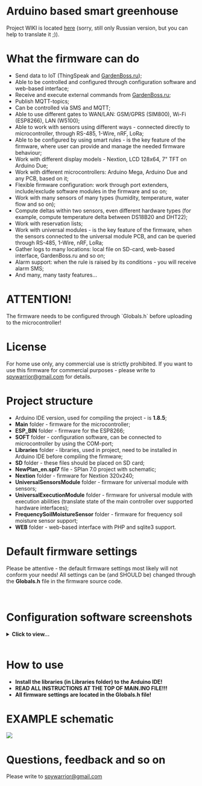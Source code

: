 <h1>Arduino based smart greenhouse</h1>
<p>
Project WIKI is located <a href="https://github.com/Porokhnya/GreenhouseProject/wiki">here</a> (sorry, still only Russian version, but you can help to translate it ;)).

<h1>What the firmware can do</h1>
<p>
 <ul>
  <li>Send data to IoT (ThingSpeak and <a href="http://gardenboss.ru" target="_blank">GardenBoss.ru</a>);</li>
  <li>Able to be controlled and configured through configuration software and web-based interface;</li>
  <li>Receive and execute external commands from <a href="http://gardenboss.ru" target="_blank">GardenBoss.ru</a>;</li>
  <li>Publish MQTT-topics;</li>
  <li>Can be controlled via SMS and MQTT;</li>
  <li>Able to use different gates to WAN/LAN: GSM/GPRS (SIM800), Wi-Fi (ESP8266), LAN (W5100);</li>
  <li>Able to work with sensors using different ways - connected directly to microcontroller, through RS-485, 1-Wire, nRF, LoRa;</li>
  <li>Able to be configured by using smart rules - is the key feature of the firmware, where user can provide and manage the needed firmware behaviour;</li>
  <li>Work with different display models - Nextion, LCD 128x64, 7" TFT on Arduino Due;</li>
  <li>Work with different microcontrollers: Arduino Mega, Arduino Due and any PCB, based on it;</li>
  <li>Flexible firmware configuration: work through port extenders, include/exclude software modules in the firmware and so on;</li>
  <li>Work with many sensors of many types (humidity, temperature, water flow and so on);</li>
  <li>Compute deltas within two sensors, even different hardware types (for example, compute temperature delta between DS18B20 and DHT22);</li>
  <li>Work with reservation lists;</li>
  <li>Work with universal modules - is the key feature of the firmware, when the sensors connected to the universal module PCB, and can be queried through RS-485, 1-Wire, nRF, LoRa;</li>
  <li>Gather logs to many locations: local file on SD-card, web-based interface, GardenBoss.ru and so on;</li>
  <li>Alarm support: when the rule is raised by its conditions - you will receive alarm SMS;</li>
  <li>And many, many tasty features...</li>
 </ul>
 
<h1>ATTENTION!</h1>
The firmware needs to be configured through `Globals.h` before uploading to the microcontroller! 
<p>
<h1>License</h1>

For home use only, any commercial use is strictly prohibited. If you want to use this firmware for commercial purposes - please write to <a href="mailto:spywarrior@gmail.com">spywarrior@gmail.com</a> for details.

<h1>Project structure</h1>
<ul>
<li>Arduino IDE version, used for compiling the project - is <b>1.8.5</b>;</li>
<li><b>Main</b> folder - firmware for the microcontroller;</li>
<li><b>ESP_BIN</b> folder - firmware for the ESP8266;</li>
<li><b>SOFT</b> folder - configuration software, can be connected to microcontroller by using the COM-port;</li>
<li><b>Libraries</b> folder - libraries, used in project, need to be installed in Arduino IDE before compiling the firmware;</li>
<li><b>SD</b> folder - these files should be placed on SD card;</li>
<li><b>NewPlan_en.spl7</b> file - SPlan 7.0 project with schematic;</li>
<li><b>Nextion</b> folder - firmware for Nextion 320x240;</li>
<li><b>UniversalSensorsModule</b> folder - firmware for universal module with sensors;</li>
<li><b>UniversalExecutionModule</b> folder - firmware for universal module with execution abilities (translate state of the main controller over supported hardware interfaces);</li>
<li><b>FrequencySoilMoistureSensor</b> folder - firmware for frequency soil moisture sensor support;</li>
<li><b>WEB</b> folder - web-based interface with PHP and sqlite3 support.</li>
</ul>

<h1>Default firmware settings</h1>

Please be attentive - the default firmware settings most likely will not conform your needs! All settings can be (and SHOULD be) changed through the <b>Globals.h</b> file in the firmware source code.

<br/>
<h1>Configuration software screenshots</h1>

<details> 
<summary><b>Click to view...</b><br/><br/></summary>
  
<img src="screen1_en.png" hspace='10'/>
<img src="screen2_en.png" hspace='10'/>
<img src="screen3_en.png" hspace='10'/>
<img src="screen4_en.png" hspace='10'/>
<img src="screen5_en.png" hspace='10'/>
<img src="screen6_en.png" hspace='10'/>
<img src="screen7_en.png" hspace='10'/>
<img src="screen8_en.png" hspace='10'/>
<img src="screen9_en.png" hspace='10'/>


</details>

<p>
<h1>How to use</h1>
<ul>
<li><b>Install the libraries (in Libraries folder) to the Arduino IDE!</b></li>
<li><b>READ ALL INSTRUCTIONS AT THE TOP OF MAIN.INO FILE!!!</b></li>
<li><b>All firmware settings are located in the Globals.h file!</b></li>
</ul>
<p>


<h1>EXAMPLE schematic</h1>
<img src="plan_en.png"/>

<h1>Questions, feedback and so on</h1>

Please write to <a href="mailto:spywarrior@gmail.com">spywarrior@gmail.com</a>
